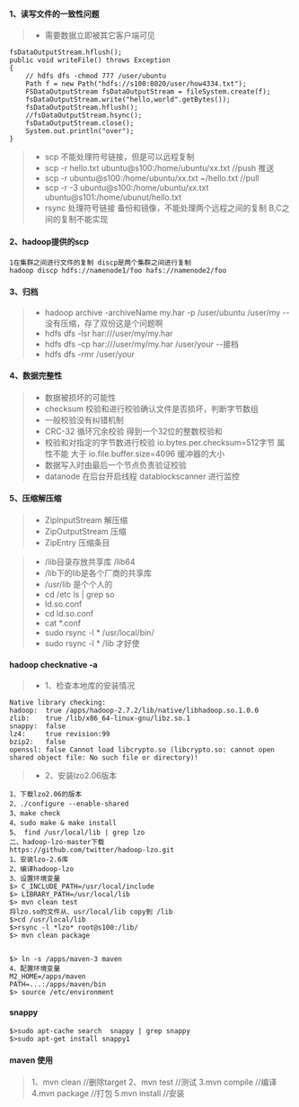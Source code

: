 #### 1、读写文件的一致性问题
>- 需要数据立即被其它客户端可见

```
fsDataOutputStream.hflush();
public void writeFile() throws Exception
{
	// hdfs dfs -chmod 777 /user/ubuntu
	Path f = new Path("hdfs://s100:8020/user/how4334.txt");
	FSDataOutputStream fsDataOutputStream = fileSystem.create(f);
	fsDataOutputStream.write("hello,world".getBytes());
	fsDataOutputStream.hflush();
	//fsDataOutputStream.hsync();
	fsDataOutputStream.close();
	System.out.println("over");
}
```

>- scp 不能处理符号链接，但是可以远程复制
>- scp -r  hello.txt ubuntu@s100:/home/ubuntu/xx.txt                     //push 推送
>- scp -r  ubuntu@s100:/home/ubuntu/xx.txt ~/hello.txt                   //pull 
>- scp -r -3  ubuntu@s100:/home/ubuntu/xx.txt ubuntu@s101:/home/ubunut/hello.txt 
>- rsync 处理符号链接 备份和镜像，不能处理两个远程之间的复制 B,C之间的复制不能实现

#### 2、hadoop提供的scp
```
1在集群之间进行文件的复制 discp是两个集群之间进行复制
hadoop discp hdfs://namenode1/foo hafs://namenode2/foo
```

#### 3、归档
>- hadoop archive -archiveName  my.har -p  /user/ubuntu /user/my --没有压缩，存了双份这是个问题啊
>- hdfs dfs -lsr har:///user/my/my.har
>- hdfs dfs -cp har:///user/my/my.har /user/your --接档
>- hdfs dfs -rmr /user/your

#### 4、数据完整性
>- 数据被损坏的可能性
>- checksum 校验和进行校验确认文件是否损坏，判断字节数组
>- 一般校验没有纠错机制
>- CRC-32 循环冗余校验 得到一个32位的整数校验和
>- 校验和对指定的字节数进行校验 io.bytes.per.checksum=512字节 属性不能 大于 io.file.buffer.size=4096 缓冲器的大小
>- 数据写入时由最后一个节点负责验证校验
>- datanode 在后台开启线程 datablockscanner 进行监控
#### 5、压缩解压缩
>- ZipInputStream 解压缩
>- ZipOutputStream 压缩
>- ZipEntry 压缩条目

>- /lib目录存放共享库  /lib64 
>- /lib下的lib是各个厂商的共享库
>- /usr/lib 是个个人的
>- cd /etc    ls | grep so
>- ld.so.conf
>- cd ld.so.conf
>- cat *.conf
>- sudo rsync -l  * /usr/local/bin/
>-  sudo rsync -l  * /lib 才好使

#### hadoop checknative -a
>- 1、检查本地库的安装情况

```
Native library checking:
hadoop:  true /apps/hadoop-2.7.2/lib/native/libhadoop.so.1.0.0
zlib:    true /lib/x86_64-linux-gnu/libz.so.1
snappy:  false 
lz4:     true revision:99
bzip2:   false 
openssl: false Cannot load libcrypto.so (libcrypto.so: cannot open shared object file: No such file or directory)!

```
>- 2、安装lzo2.06版本

```
1、下载lzo2.06的版本
2、./configure --enable-shared
3、make check
4、sudo make & make install
5、 find /usr/local/lib | grep lzo 
二、hadoop-lzo-master下载
https://github.com/twitter/hadoop-lzo.git
1、安装lzo-2.6库
2、编译hadoop-lzo
3、设置环境变量
$> C_INCLUDE_PATH=/usr/local/include 
$> LIBRARY_PATH=/usr/local/lib
$> mvn clean test
将lzo.so的文件从、usr/local/lib copy到 /lib
$>cd /usr/local/lib
$>rsync -l *lzo* root@s100:/lib/
$> mvn clean package


$> ln -s /apps/maven-3 maven
4、配置环境变量
M2_HOME=/apps/maven
PATH=...:/apps/maven/bin
$> source /etc/environment

```

#### snappy

```
$>sudo apt-cache search  snappy | grep snappy
$>sudo apt-get install snappy1

```

#### maven 使用

> 1、mvn clean //删除target
> 2、mvn test //测试
> 3.mvn compile  //编译
> 4.mvn package  //打包
> 5.mvn install //安装